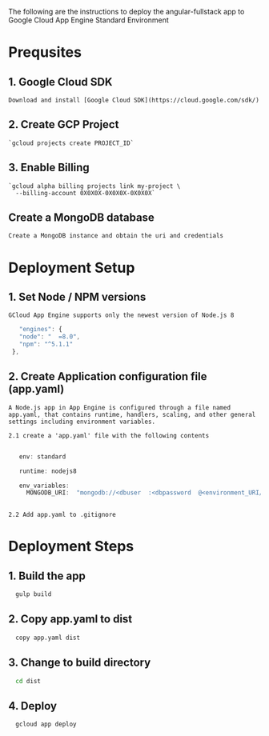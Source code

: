 
The following are the instructions to deploy the angular-fullstack app to Google Cloud App Engine Standard Environment

# Prequsites
  ## 1. Google Cloud SDK
    Download and install [Google Cloud SDK](https://cloud.google.com/sdk/)
  ## 2. Create GCP Project
    `gcloud projects create PROJECT_ID`
  ## 3. Enable Billing
    `gcloud alpha billing projects link my-project \ 
      --billing-account 0X0X0X-0X0X0X-0X0X0X`

  ## Create a MongoDB database
    Create a MongoDB instance and obtain the uri and credentials

# Deployment Setup
  ## 1. Set Node / NPM versions
    GCloud App Engine supports only the newest version of Node.js 8
 ```javascript
    "engines": {
    "node": "  =8.0",
    "npm": "^5.1.1"
  },
  ```

  ## 2. Create Application configuration file (app.yaml)
    A Node.js app in App Engine is configured through a file named app.yaml, that contains runtime, handlers, scaling, and other general settings including environment variables.

    2.1 create a 'app.yaml' file with the following contents

 ```javascript
 
    env: standard 

    runtime: nodejs8

    env_variables:
      MONGODB_URI:  "mongodb://<dbuser  :<dbpassword  @<environment_URI/deployment_name"
    
 ```

    2.2 Add app.yaml to .gitignore

# Deployment Steps
  ## 1. Build the app
  ```bash
    gulp build
  ```
  ## 2. Copy app.yaml to dist
  ```bash
    copy app.yaml dist
  ```
  ## 3. Change to build directory
  ```bash
    cd dist
  ```
  ## 4. Deploy
  ```bash
    gcloud app deploy
  ```
